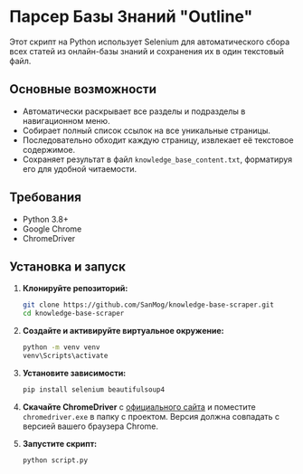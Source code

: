 # Парсер Базы Знаний "Outline"

Этот скрипт на Python использует Selenium для автоматического сбора всех статей из онлайн-базы знаний и сохранения их в один текстовый файл.

## Основные возможности

-   Автоматически раскрывает все разделы и подразделы в навигационном меню.
-   Собирает полный список ссылок на все уникальные страницы.
-   Последовательно обходит каждую страницу, извлекает её текстовое содержимое.
-   Сохраняет результат в файл `knowledge_base_content.txt`, форматируя его для удобной читаемости.

## Требования

-   Python 3.8+
-   Google Chrome
-   ChromeDriver

## Установка и запуск

1.  **Клонируйте репозиторий:**
    ```bash
    git clone https://github.com/SanMog/knowledge-base-scraper.git
    cd knowledge-base-scraper
    ```

2.  **Создайте и активируйте виртуальное окружение:**
    ```bash
    python -m venv venv
    venv\Scripts\activate
    ```

3.  **Установите зависимости:**
    ```bash
    pip install selenium beautifulsoup4
    ```

4.  **Скачайте ChromeDriver** с [официального сайта](https://googlechromelabs.github.io/chrome-for-testing/) и поместите `chromedriver.exe` в папку с проектом. Версия должна совпадать с версией вашего браузера Chrome.

5.  **Запустите скрипт:**
    ```bash
    python script.py
    ```